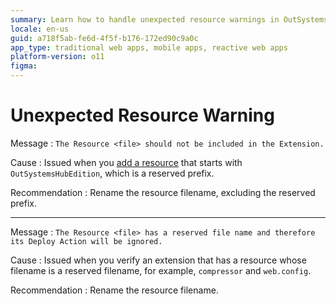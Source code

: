 ```yaml
---
summary: Learn how to handle unexpected resource warnings in OutSystems 11 (O11) by renaming files with reserved prefixes or names.
locale: en-us
guid: a718f5ab-fe6d-4f5f-b176-172ed90c9a0c
app_type: traditional web apps, mobile apps, reactive web apps
platform-version: o11
figma:
---
```


# Unexpected Resource Warning

Message
:   `The Resource <file> should not be included in the Extension.`

Cause
:   Issued when you [add a resource](<../../../integration-with-systems/integration-studio/managing-extensions/resource-define.md>) that starts with `OutSystemsHubEdition`, which is a reserved prefix.

Recommendation
:   Rename the resource filename, excluding the reserved prefix.

---

Message
:   `The Resource <file> has a reserved file name and therefore its Deploy Action will be ignored.`

Cause
:   Issued when you verify an extension that has a resource whose filename is a reserved filename, for example, `compressor` and `web.config`.

Recommendation
:   Rename the resource filename.
